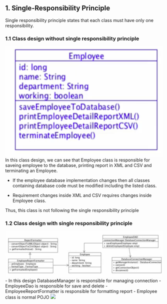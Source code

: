 ## 1. Single-Responsibility Principle ##
Single responsibility principle states that each class must have only one responsibility. 

### 1.1 Class design without single responsibility principle ###
<img src="img/Single-poor.png">
In this class design, we can see that Employee class is responsible for saveing employee to the database, printing report in XML and CSV and terminating an Employee. 
<br/>

- If the employee database implementation changes then all classes containing database code must be modified including the listed class.

- Requirement changes inside XML and CSV requires changes inside Employee class.

Thus, this class is not following the single responsibility principle

### 1.2 Class design with single responsibility principle ###
<img src="img/Single-good.png">
- In this design DatabaseManager is responsible for managing connection
- EmployeeDao is responsible for save and delete
- EmployeeReportFormatter is responsible for formatting report
- Employee class is normal POJO
<img src="img/Single-good1.png">